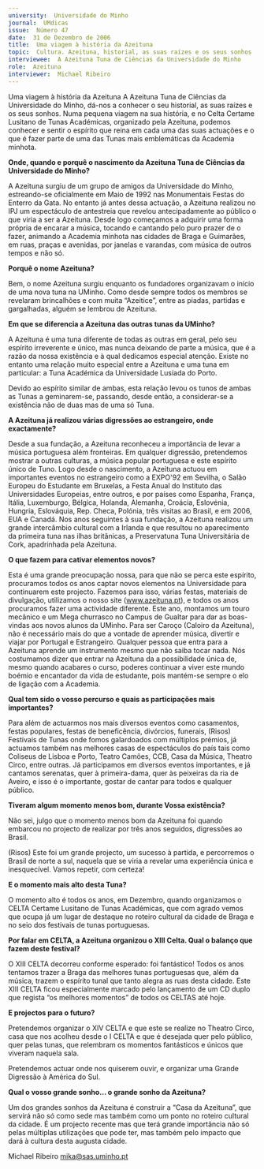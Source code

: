 ```yaml
---
university:  Universidade do Minho
journal:  UMdicas
issue:  Número 47
date:  31 de Dezembro de 2006
title:  Uma viagem à história da Azeituna
topic:  Cultura. Azeituna, historial, as suas raízes e os seus sonhos
interviewee:  A Azeituna Tuna de Ciências da Universidade do Minho
role:  Azeituna
interviewer:  Michael Ribeiro
---
```

 Uma viagem à história da Azeituna A Azeituna Tuna de Ciências da Universidade do Minho, dá-nos a conhecer o seu historial, as suas raízes e os seus sonhos. Numa pequena viagem na sua história, e no Celta Certame Lusitano de Tunas Académicas, organizado pela Azeituna, podemos conhecer e sentir o espírito que reina em cada uma das suas actuações e o que é fazer parte de uma das Tunas mais emblemáticas da Academia minhota.

**Onde, quando e porquê o nascimento da Azeituna Tuna de Ciências da Universidade do Minho?**

 A Azeituna surgiu de um grupo de amigos da Universidade do Minho, estreando-se oficialmente em Maio de 1992 nas Monumentais Festas do Enterro da Gata. No entanto já antes dessa actuação, a Azeituna realizou no IPJ um espectáculo de antestreia que revelou antecipadamente ao público o que viria a ser a Azeituna. Desde logo começamos a adquirir uma forma própria de encarar a música, tocando e cantando pelo puro prazer de o fazer, animando a Academia minhota nas cidades de Braga e Guimarães, em ruas, praças e avenidas, por janelas e varandas, com música de outros tempos e não só.

**Porquê o nome Azeituna?**

 Bem, o nome Azeituna surgiu enquanto os fundadores organizavam o início de uma nova tuna na UMinho. Como desde sempre todos os membros se revelaram brincalhões e com muita “Azeitice”, entre as piadas, partidas e gargalhadas, alguém se lembrou de Azeituna.

**Em que se diferencia a Azeituna das outras tunas da UMinho?**

 A Azeituna é uma tuna diferente de todas as outras em geral, pelo seu espírito irreverente e único, mas nunca deixando de parte a música, que é a razão da nossa existência e à qual dedicamos especial atenção. Existe no entanto uma relação muito especial entre a Azeituna e uma tuna em particular: a Tuna Académica da Universidade Lusíada do Porto.

 Devido ao espírito similar de ambas, esta relação levou os tunos de ambas as Tunas a geminarem-se, passando, desde então, a considerar-se a existência não de duas mas de uma só Tuna.

**A Azeituna já realizou várias digressões ao estrangeiro, onde exactamente?**

 Desde a sua fundação, a Azeituna reconheceu a importância de levar a música portuguesa além fronteiras. Em qualquer digressão, pretendemos mostrar a outras culturas, a música popular portuguesa e este espírito único de Tuno. Logo desde o nascimento, a Azeituna actuou em importantes eventos no estrangeiro como a EXPO'92 em Sevilha, o Salão Europeu do Estudante em Bruxelas, a Festa Anual do Instituto das Universidades Europeias, entre outros, e por países como Espanha, França, Itália, Luxemburgo, Bélgica, Holanda, Alemanha, Croácia, Eslovénia, Hungria, Eslováquia, Rep. Checa, Polónia, três visitas ao Brasil, e em 2006, EUA e Canadá. Nos anos seguintes à sua fundação, a Azeituna realizou um grande intercâmbio cultural com a Irlanda e que resultou no aparecimento da primeira tuna nas ilhas britânicas, a Preservatuna Tuna Universitária de Cork, apadrinhada pela Azeituna.

**O que fazem para cativar elementos novos?**

 Esta é uma grande preocupação nossa, para que não se perca este espírito, procuramos todos os anos captar novos elementos na Universidade para continuarem este projecto. Fazemos para isso, várias festas, materiais de divulgação, utilizamos o nosso site (www.azeituna.pt), e todos os anos procuramos fazer uma actividade diferente. Este ano, montamos um touro mecânico e um Mega churrasco no Campus de Gualtar para dar as boas-vindas aos novos alunos da UMinho. Para ser Caroço (Caloiro da Azeituna), não é necessário mais do que a vontade de aprender música, divertir e viajar por Portugal e Estrangeiro. Qualquer pessoa que entra para a Azeituna aprende um instrumento mesmo que não saiba tocar nada. Nós costumamos dizer que entrar na Azeituna da a possibilidade única de, mesmo quando acabares o curso, poderes continuar a viver este mundo boémio e encantador da vida de estudante, pois mantém-se sempre o elo de ligação com a Academia.

**Qual tem sido o vosso percurso e quais as participações mais importantes?**

 Para além de actuarmos nos mais diversos eventos como casamentos, festas populares, festas de beneficência, divórcios, funerais, (Risos) Festivais de Tunas onde fomos galardoados com múltiplos prémios, já actuamos também nas melhores casas de espectáculos do país tais como Coliseus de Lisboa e Porto, Teatro Camões, CCB, Casa da Música, Theatro Circo, entre outras. Já participamos em diversos eventos importantes, e já cantamos serenatas, quer à primeira-dama, quer às peixeiras da ria de Aveiro, e isso é o importante, gostar de cantar para todos e qualquer público.

**Tiveram algum momento menos bom, durante Vossa existência?**

 Não sei, julgo que o momento menos bom da Azeituna foi quando embarcou no projecto de realizar por três anos seguidos, digressões ao Brasil.

 (Risos) Este foi um grande projecto, um sucesso à partida, e percorremos o Brasil de norte a sul, naquela que se viria a revelar uma experiência única e inesquecível. Vamos repetir, com certeza!

**E o momento mais alto desta Tuna?**

 O momento alto é todos os anos, em Dezembro, quando organizamos o CELTA Certame Lusitano de Tunas Académicas, que com agrado vemos que ocupa já um lugar de destaque no roteiro cultural da cidade de Braga e no seio dos festivais de tunas portuguesas.

**Por falar em CELTA, a Azeituna organizou o XIII Celta. Qual o balanço que fazem deste festival?**

 O XIII CELTA decorreu conforme esperado: foi fantástico! Todos os anos tentamos trazer a Braga das melhores tunas portuguesas que, além da música, trazem o espírito tunal que tanto alegra as ruas desta cidade. Este XIII CELTA ficou especialmente marcado pelo lançamento de um CD duplo que regista “os melhores momentos” de todos os CELTAS até hoje.

**E projectos para o futuro?**

 Pretendemos organizar o XIV CELTA e que este se realize no Theatro Circo, casa que nos acolheu desde o I CELTA e que é desejada quer pelo público, quer pelas tunas, que relembram os momentos fantásticos e únicos que viveram naquela sala.

 Pretendemos actuar onde nos quiserem ouvir, e organizar uma Grande Digressão à América do Sul.

**Qual o vosso grande sonho… o grande sonho da Azeituna?**

 Um dos grandes sonhos da Azeituna é construir a “Casa da Azeituna”, que servirá não só como sede mas também como um ponto no roteiro cultural da cidade. É um projecto recente mas que terá grande importância não só pelas múltiplas utilizações que pode ter, mas também pelo impacto que dará à cultura desta augusta cidade.

 Michael Ribeiro mika@sas.uminho.pt

